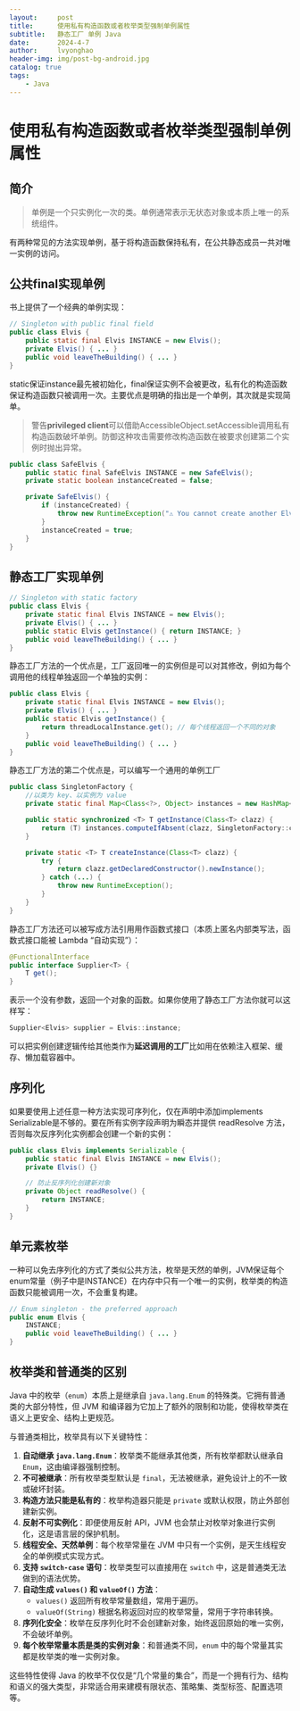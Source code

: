 ```yaml
---
layout:     post
title:      使用私有构造函数或者枚举类型强制单例属性
subtitle:   静态工厂 单例 Java
date:       2024-4-7
author:     lvyonghao
header-img: img/post-bg-android.jpg
catalog: true
tags:
    - Java
---
```

# 使用私有构造函数或者枚举类型强制单例属性
## 简介
>单例是一个只实例化一次的类。单例通常表示无状态对象或本质上唯一的系统组件。

有两种常见的方法实现单例，基于将构造函数保持私有，在公共静态成员一共对唯一实例的访问。
## 公共final实现单例
书上提供了一个经典的单例实现：
```java
// Singleton with public final field
public class Elvis {
    public static final Elvis INSTANCE = new Elvis();
    private Elvis() { ... }
    public void leaveTheBuilding() { ... }
}
```
static保证instance最先被初始化，final保证实例不会被更改，私有化的构造函数保证构造函数只被调用一次。主要优点是明确的指出是一个单例，其次就是实现简单。
> 警告**privileged client**可以借助AccessibleObject.setAccessible调用私有构造函数破坏单例。防御这种攻击需要修改构造函数在被要求创建第二个实例时抛出异常。

```java
public class SafeElvis {
    public static final SafeElvis INSTANCE = new SafeElvis();
    private static boolean instanceCreated = false;

    private SafeElvis() {
        if (instanceCreated) {
            throw new RuntimeException("⚠️ You cannot create another Elvis!");
        }
        instanceCreated = true;
    }
}
```
## 静态工厂实现单例
```java
// Singleton with static factory
public class Elvis {
    private static final Elvis INSTANCE = new Elvis();
    private Elvis() { ... }
    public static Elvis getInstance() { return INSTANCE; }
    public void leaveTheBuilding() { ... }
}
```
静态工厂方法的一个优点是，工厂返回唯一的实例但是可以对其修改，例如为每个调用他的线程单独返回一个单独的实例：
```java
public class Elvis {
    private static final Elvis INSTANCE = new Elvis();
    private Elvis() { ... }
    public static Elvis getInstance() {
        return threadLocalInstance.get(); // 每个线程返回一个不同的对象
    }
    public void leaveTheBuilding() { ... }
}
```
静态工厂方法的第二个优点是，可以编写一个通用的单例工厂
```java
public class SingletonFactory {
    //以类为 key、以实例为 value
    private static final Map<Class<?>, Object> instances = new HashMap<>();

    public static synchronized <T> T getInstance(Class<T> clazz) {
        return (T) instances.computeIfAbsent(clazz, SingletonFactory::createInstance);
    }

    private static <T> T createInstance(Class<T> clazz) {
        try {
            return clazz.getDeclaredConstructor().newInstance();
        } catch (...) {
            throw new RuntimeException();
        }
    }
}
```
静态工厂方法还可以被写成方法引用用作函数式接口（本质上匿名内部类写法，函数式接口能被 Lambda “自动实现”）：
```java
@FunctionalInterface
public interface Supplier<T> {
    T get();
}
```
表示一个没有参数，返回一个对象的函数。如果你使用了静态工厂方法你就可以这样写：
```java
Supplier<Elvis> supplier = Elvis::instance;
```
可以把实例创建逻辑传给其他类作为**延迟调用的工厂**比如用在依赖注入框架、缓存、懒加载容器中。
## 序列化
如果要使用上述任意一种方法实现可序列化，仅在声明中添加implements Serializable是不够的。要在所有实例字段声明为瞬态并提供 readResolve 方法，否则每次反序列化实例都会创建一个新的实例：
```java
public class Elvis implements Serializable {
    public static final Elvis INSTANCE = new Elvis();
    private Elvis() {}

    // 防止反序列化创建新对象
    private Object readResolve() {
        return INSTANCE;
    }
}
```

## 单元素枚举
一种可以免去序列化的方式了类似公共方法，枚举是天然的单例，JVM保证每个enum常量（例子中是INSTANCE）在内存中只有一个唯一的实例，枚举类的构造函数只能被调用一次，不会重复构建。
```java
// Enum singleton - the preferred approach
public enum Elvis {
    INSTANCE;
    public void leaveTheBuilding() { ... }
}
```
## 枚举类和普通类的区别
Java 中的枚举（`enum`）本质上是继承自 `java.lang.Enum` 的特殊类。它拥有普通类的大部分特性，但 JVM 和编译器为它加上了额外的限制和功能，使得枚举类在语义上更安全、结构上更规范。

与普通类相比，枚举具有以下关键特性：

1. **自动继承 `java.lang.Enum`**：枚举类不能继承其他类，所有枚举都默认继承自 `Enum`，这由编译器强制控制。
2. **不可被继承**：所有枚举类型默认是 `final`，无法被继承，避免设计上的不一致或破坏封装。
3. **构造方法只能是私有的**：枚举构造器只能是 `private` 或默认权限，防止外部创建新实例。
4. **反射不可实例化**：即便使用反射 API，JVM 也会禁止对枚举对象进行实例化，这是语言层的保护机制。
5. **线程安全、天然单例**：每个枚举常量在 JVM 中只有一个实例，是天生线程安全的单例模式实现方式。
6. **支持 `switch-case` 语句**：枚举类型可以直接用在 `switch` 中，这是普通类无法做到的语法优势。
7. **自动生成 `values()` 和 `valueOf()` 方法**：
   - `values()` 返回所有枚举常量数组，常用于遍历。
   - `valueOf(String)` 根据名称返回对应的枚举常量，常用于字符串转换。
8. **序列化安全**：枚举在反序列化时不会创建新对象，始终返回原始的唯一实例，不会破坏单例。
9. **每个枚举常量本质是类的实例对象**：和普通类不同，`enum` 中的每个常量其实都是枚举类的唯一实例对象。

这些特性使得 Java 的枚举不仅仅是“几个常量的集合”，而是一个拥有行为、结构和语义的强大类型，非常适合用来建模有限状态、策略集、类型标签、配置选项等。
